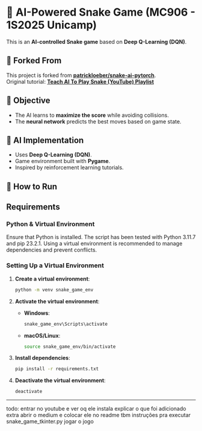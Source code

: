 # 🐍 AI-Powered Snake Game (MC906 - 1S2025 Unicamp)

This is an **AI-controlled Snake game** based on **Deep Q-Learning (DQN)**.

## 🔗 Forked From  
This project is forked from **[patrickloeber/snake-ai-pytorch](https://github.com/patrickloeber/snake-ai-pytorch)**.  
Original tutorial: **[Teach AI To Play Snake (YouTube) Playlist](https://www.youtube.com/playlist?list=PLqnslRFeH2UrDh7vUmJ60YrmWd64mTTKV)**

## 🎯 Objective
- The AI learns to **maximize the score** while avoiding collisions.
- The **neural network** predicts the best moves based on game state.

## 🧠 AI Implementation
- Uses **Deep Q-Learning (DQN)**.
- Game environment built with **Pygame**.
- Inspired by reinforcement learning tutorials.

## 🚀 How to Run

## Requirements
### Python & Virtual Environment
Ensure that Python is installed. The script has been tested with Python 3.11.7 and pip 23.2.1. Using a virtual environment is recommended to manage dependencies and prevent conflicts.

### Setting Up a Virtual Environment

1. **Create a virtual environment**:
   ```bash
   python -m venv snake_game_env
   ```

2. **Activate the virtual environment**:
   - **Windows**:
     ```bash
     snake_game_env\Scripts\activate
     ```
   - **macOS/Linux**:
     ```bash
     source snake_game_env/bin/activate
     ```

3. **Install dependencies**:
   ```bash
   pip install -r requirements.txt
   ```

4. **Deactivate the virtual environment**:
   ```bash
   deactivate
   ```

---

todo: entrar no youtube e ver oq ele instala
explicar o que foi adicionado extra
abrir o medium e colocar ele no readme tbm
instruções pra executar
snake_game_tkinter.py jogar o jogo

